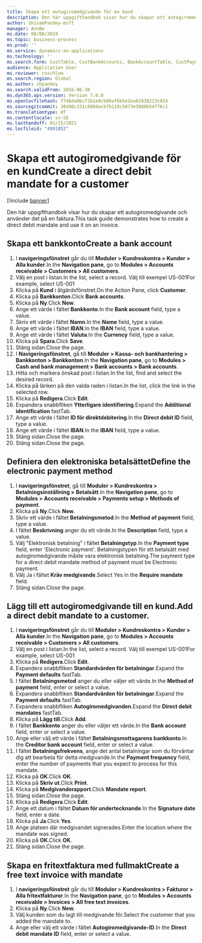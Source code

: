```yaml
---
title: Skapa ett autogiromedgivande för en kund
description: Den här uppgifthandbok visar hur du skapar ett autogiromedgivande och använder det på en faktura.
author: ShivamPandey-msft
manager: AnnBe
ms.date: 08/08/2019
ms.topic: business-process
ms.prod: ''
ms.service: dynamics-ax-applications
ms.technology: ''
ms.search.form: CustTable, CustBankAccounts, BankAccountTable, CustPaymMode, CustDirectDebitMandate, BankAccountTableLookUp, SrsReportViewerForm,  LogisticsAddressCityLookup, CustFreeInvoice, CustTableLookup
audience: Application User
ms.reviewer: roschlom
ms.search.region: Global
ms.author: shpandey
ms.search.validFrom: 2016-06-30
ms.dyn365.ops.version: Version 7.0.0
ms.openlocfilehash: f746da0bcf2b1e0cb09af6b5e2ea61938213c924
ms.sourcegitcommit: 38d40c331c8894acb7b119c5073e3088b54776c1
ms.translationtype: HT
ms.contentlocale: sv-SE
ms.lasthandoff: 01/15/2021
ms.locfileid: "4991052"
---
```

# <a name="create-a-direct-debit-mandate-for-a-customer"></a><span data-ttu-id="99e7f-103">Skapa ett autogiromedgivande för en kund</span><span class="sxs-lookup"><span data-stu-id="99e7f-103">Create a direct debit mandate for a customer</span></span>

[!include [banner](../../includes/banner.md)]

<span data-ttu-id="99e7f-104">Den här uppgifthandbok visar hur du skapar ett autogiromedgivande och använder det på en faktura.</span><span class="sxs-lookup"><span data-stu-id="99e7f-104">This task guide demonstrates how to create a direct debit mandate and use it on an invoice.</span></span>


## <a name="create-a-bank-account"></a><span data-ttu-id="99e7f-105">Skapa ett bankkonto</span><span class="sxs-lookup"><span data-stu-id="99e7f-105">Create a bank account</span></span>
1. <span data-ttu-id="99e7f-106">I **navigeringsfönstret** går du till **Moduler > Kundreskontra > Kunder > Alla kunder**.</span><span class="sxs-lookup"><span data-stu-id="99e7f-106">In the **Navigation pane**, go to **Modules > Accounts receivable > Customers > All customers**.</span></span>
2. <span data-ttu-id="99e7f-107">Välj en post i listan.</span><span class="sxs-lookup"><span data-stu-id="99e7f-107">In the list, select a record.</span></span> <span data-ttu-id="99e7f-108">Välj till exempel US-001</span><span class="sxs-lookup"><span data-stu-id="99e7f-108">For example, select US-001</span></span>
3. <span data-ttu-id="99e7f-109">Klicka på **Kund** i åtgärdsfönstret.</span><span class="sxs-lookup"><span data-stu-id="99e7f-109">On the Action Pane, click **Customer**.</span></span>
4. <span data-ttu-id="99e7f-110">Klicka på **Bankkonton**.</span><span class="sxs-lookup"><span data-stu-id="99e7f-110">Click **Bank accounts**.</span></span>
5. <span data-ttu-id="99e7f-111">Klicka på **Ny**.</span><span class="sxs-lookup"><span data-stu-id="99e7f-111">Click **New**.</span></span>
6. <span data-ttu-id="99e7f-112">Ange ett värde i fältet **Bankkonto**.</span><span class="sxs-lookup"><span data-stu-id="99e7f-112">In the **Bank account** field, type a value.</span></span>
7. <span data-ttu-id="99e7f-113">Skriv ett värde i fältet **Namn**.</span><span class="sxs-lookup"><span data-stu-id="99e7f-113">In the **Name** field, type a value.</span></span>
8. <span data-ttu-id="99e7f-114">Ange ett värde i fältet **IBAN**.</span><span class="sxs-lookup"><span data-stu-id="99e7f-114">In the **IBAN** field, type a value.</span></span>
9. <span data-ttu-id="99e7f-115">Ange ett värde i fältet **Valuta**.</span><span class="sxs-lookup"><span data-stu-id="99e7f-115">In the **Currency** field, type a value.</span></span>
10. <span data-ttu-id="99e7f-116">Klicka på **Spara**.</span><span class="sxs-lookup"><span data-stu-id="99e7f-116">Click **Save**.</span></span>
11. <span data-ttu-id="99e7f-117">Stäng sidan.</span><span class="sxs-lookup"><span data-stu-id="99e7f-117">Close the page.</span></span>
12. <span data-ttu-id="99e7f-118">I **Navigeringsfönstret**, gå till **Moduler > Kassa- och bankhantering > Bankkonton > Bankkonton**.</span><span class="sxs-lookup"><span data-stu-id="99e7f-118">In the **Navigation pane**, go to **Modules > Cash and bank management > Bank accounts > Bank accounts**.</span></span>
13. <span data-ttu-id="99e7f-119">Hitta och markera önskad post i listan.</span><span class="sxs-lookup"><span data-stu-id="99e7f-119">In the list, find and select the desired record.</span></span>
14. <span data-ttu-id="99e7f-120">Klicka på länken på den valda raden i listan.</span><span class="sxs-lookup"><span data-stu-id="99e7f-120">In the list, click the link in the selected row.</span></span>
15. <span data-ttu-id="99e7f-121">Klicka på **Redigera**.</span><span class="sxs-lookup"><span data-stu-id="99e7f-121">Click **Edit**.</span></span>
16. <span data-ttu-id="99e7f-122">Expandera snabbfliken **Ytterligare identifiering**.</span><span class="sxs-lookup"><span data-stu-id="99e7f-122">Expand the **Additional identification** fastTab.</span></span>
17. <span data-ttu-id="99e7f-123">Ange ett värde i fältet **ID för direktdebitering**.</span><span class="sxs-lookup"><span data-stu-id="99e7f-123">In the **Direct debit ID** field, type a value.</span></span>
18. <span data-ttu-id="99e7f-124">Ange ett värde i fältet **IBAN**.</span><span class="sxs-lookup"><span data-stu-id="99e7f-124">In the **IBAN** field, type a value.</span></span>
19. <span data-ttu-id="99e7f-125">Stäng sidan.</span><span class="sxs-lookup"><span data-stu-id="99e7f-125">Close the page.</span></span>
20. <span data-ttu-id="99e7f-126">Stäng sidan.</span><span class="sxs-lookup"><span data-stu-id="99e7f-126">Close the page.</span></span>

## <a name="define-the-electronic-payment-method"></a><span data-ttu-id="99e7f-127">Definiera den elektroniska betalsättet</span><span class="sxs-lookup"><span data-stu-id="99e7f-127">Define the electronic payment method</span></span>
1. <span data-ttu-id="99e7f-128">I **navigeringsfönstret**, gå till **Moduler > Kundreskontra > Betalningsinställning > Betalsätt**.</span><span class="sxs-lookup"><span data-stu-id="99e7f-128">In the **Navigation pane**, go to **Modules > Accounts receivable > Payments setup > Methods of payment**.</span></span>
2. <span data-ttu-id="99e7f-129">Klicka på **Ny**.</span><span class="sxs-lookup"><span data-stu-id="99e7f-129">Click **New**.</span></span>
3. <span data-ttu-id="99e7f-130">Skriv ett värde i fältet **Betalningsmetod**.</span><span class="sxs-lookup"><span data-stu-id="99e7f-130">In the **Method of payment** field, type a value.</span></span>
4. <span data-ttu-id="99e7f-131">I fältet **Beskrivning** anger du ett värde.</span><span class="sxs-lookup"><span data-stu-id="99e7f-131">In the **Description** field, type a value.</span></span>
5. <span data-ttu-id="99e7f-132">Välj "Elektronisk betalning" i fältet **Betalningstyp**.</span><span class="sxs-lookup"><span data-stu-id="99e7f-132">In the **Payment type** field, enter 'Electronic payment'.</span></span> <span data-ttu-id="99e7f-133">Betalningstypen för ett betalsätt med autogiromedgivande måste vara elektronisk betalning.</span><span class="sxs-lookup"><span data-stu-id="99e7f-133">The payment type for a direct debit mandate method of payment must be Electronic payment.</span></span>
6. <span data-ttu-id="99e7f-134">Välj Ja i fältet **Kräv medgivande**.</span><span class="sxs-lookup"><span data-stu-id="99e7f-134">Select Yes in the **Require mandate** field.</span></span>
7. <span data-ttu-id="99e7f-135">Stäng sidan.</span><span class="sxs-lookup"><span data-stu-id="99e7f-135">Close the page.</span></span>

## <a name="add-a-direct-debit-mandate-to-a-customer"></a><span data-ttu-id="99e7f-136">Lägg till ett autogiromedgivande till en kund.</span><span class="sxs-lookup"><span data-stu-id="99e7f-136">Add a direct debit mandate to a customer.</span></span>
1. <span data-ttu-id="99e7f-137">I **navigeringsfönstret** går du till **Moduler > Kundreskontra > Kunder > Alla kunder**.</span><span class="sxs-lookup"><span data-stu-id="99e7f-137">In the **Navigation pane**, go to **Modules > Accounts receivable > Customers > All customers**.</span></span>
2. <span data-ttu-id="99e7f-138">Välj en post i listan.</span><span class="sxs-lookup"><span data-stu-id="99e7f-138">In the list, select a record.</span></span> <span data-ttu-id="99e7f-139">Välj till exempel US-001</span><span class="sxs-lookup"><span data-stu-id="99e7f-139">For example, select US-001</span></span>
3. <span data-ttu-id="99e7f-140">Klicka på **Redigera**.</span><span class="sxs-lookup"><span data-stu-id="99e7f-140">Click **Edit**.</span></span>
4. <span data-ttu-id="99e7f-141">Expandera snabbfliken **Standardvärden för betalningar**.</span><span class="sxs-lookup"><span data-stu-id="99e7f-141">Expand the **Payment defaults** fastTab.</span></span>
5. <span data-ttu-id="99e7f-142">I fältet **Betalningsmetod** anger du eller väljer ett värde.</span><span class="sxs-lookup"><span data-stu-id="99e7f-142">In the **Method of payment** field, enter or select a value.</span></span>
6. <span data-ttu-id="99e7f-143">Expandera snabbfliken **Standardvärden för betalningar**.</span><span class="sxs-lookup"><span data-stu-id="99e7f-143">Expand the **Payment defaults** fastTab.</span></span>
7. <span data-ttu-id="99e7f-144">Expandera snabbfliken **Autogiromedgivanden**.</span><span class="sxs-lookup"><span data-stu-id="99e7f-144">Expand the **Direct debit mandates** fastTab.</span></span>
8. <span data-ttu-id="99e7f-145">Klicka på **Lägg till**.</span><span class="sxs-lookup"><span data-stu-id="99e7f-145">Click **Add**.</span></span>
9. <span data-ttu-id="99e7f-146">I fältet **Bankkonto** anger du eller väljer ett värde.</span><span class="sxs-lookup"><span data-stu-id="99e7f-146">In the **Bank account** field, enter or select a value.</span></span>
10. <span data-ttu-id="99e7f-147">Ange eller välj ett värde i fältet **Betalningsmottagarens bankkonto**.</span><span class="sxs-lookup"><span data-stu-id="99e7f-147">In the **Creditor bank account** field, enter or select a value.</span></span>
11. <span data-ttu-id="99e7f-148">I fältet **Betalningsfrekvens**, ange det antal betalningar som du förväntar dig att bearbeta för detta medgivande.</span><span class="sxs-lookup"><span data-stu-id="99e7f-148">In the **Payment frequency** field, enter the number of payments that you expect to process for this mandate.</span></span>
12. <span data-ttu-id="99e7f-149">Klicka på **OK**.</span><span class="sxs-lookup"><span data-stu-id="99e7f-149">Click **OK**.</span></span>
13. <span data-ttu-id="99e7f-150">Klicka på **Skriv ut**.</span><span class="sxs-lookup"><span data-stu-id="99e7f-150">Click **Print**.</span></span>
14. <span data-ttu-id="99e7f-151">Klicka på **Medgivanderapport**.</span><span class="sxs-lookup"><span data-stu-id="99e7f-151">Click **Mandate report**.</span></span>
15. <span data-ttu-id="99e7f-152">Stäng sidan.</span><span class="sxs-lookup"><span data-stu-id="99e7f-152">Close the page.</span></span>
16. <span data-ttu-id="99e7f-153">Klicka på **Redigera**.</span><span class="sxs-lookup"><span data-stu-id="99e7f-153">Click **Edit**.</span></span>
17. <span data-ttu-id="99e7f-154">Ange ett datum i fältet **Datum för undertecknande**.</span><span class="sxs-lookup"><span data-stu-id="99e7f-154">In the **Signature date** field, enter a date.</span></span>
18. <span data-ttu-id="99e7f-155">Klicka på **Ja**.</span><span class="sxs-lookup"><span data-stu-id="99e7f-155">Click **Yes**.</span></span>
19. <span data-ttu-id="99e7f-156">Ange platsen där medgivandet signerades.</span><span class="sxs-lookup"><span data-stu-id="99e7f-156">Enter the location where the mandate was signed.</span></span>
20. <span data-ttu-id="99e7f-157">Klicka på **OK**.</span><span class="sxs-lookup"><span data-stu-id="99e7f-157">Click **OK**.</span></span>
21. <span data-ttu-id="99e7f-158">Stäng sidan.</span><span class="sxs-lookup"><span data-stu-id="99e7f-158">Close the page.</span></span>

## <a name="create-a-free-text-invoice-with-mandate"></a><span data-ttu-id="99e7f-159">Skapa en fritextfaktura med fullmakt</span><span class="sxs-lookup"><span data-stu-id="99e7f-159">Create a free text invoice with mandate</span></span>
1. <span data-ttu-id="99e7f-160">I **navigeringsfönstret** går du till **Moduler > Kundreskontra > Fakturor > Alla fritextfakturor**.</span><span class="sxs-lookup"><span data-stu-id="99e7f-160">In the **Navigation pane**, go to **Modules > Accounts receivable > Invoices > All free text invoices**.</span></span>
2. <span data-ttu-id="99e7f-161">Klicka på **Ny**.</span><span class="sxs-lookup"><span data-stu-id="99e7f-161">Click **New**.</span></span>
3. <span data-ttu-id="99e7f-162">Välj kunden som du lagt till medgivande för.</span><span class="sxs-lookup"><span data-stu-id="99e7f-162">Select the customer that you added the mandate to.</span></span>
4. <span data-ttu-id="99e7f-163">Ange eller välj ett värde i fältet **Autogiromedgivande-ID**.</span><span class="sxs-lookup"><span data-stu-id="99e7f-163">In the **Direct debit mandate ID** field, enter or select a value.</span></span>

